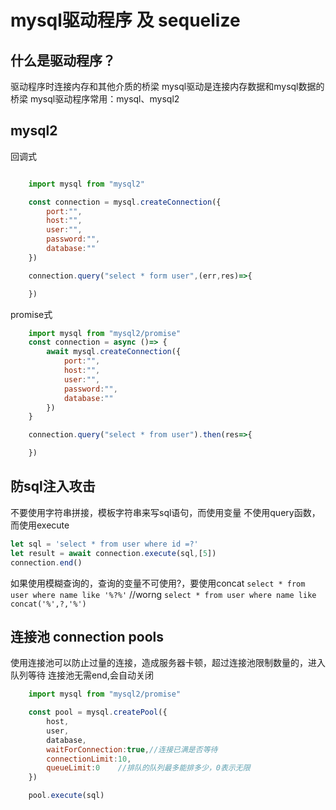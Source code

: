 # mysql驱动程序 及 sequelize

## 什么是驱动程序？

驱动程序时连接内存和其他介质的桥梁
mysql驱动是连接内存数据和mysql数据的桥梁
mysql驱动程序常用：mysql、mysql2

## mysql2

回调式

```javascript

    import mysql from "mysql2"

    const connection = mysql.createConnection({
        port:"",
        host:"",
        user:"",
        password:"",
        database:""
    })

    connection.query("select * form user",(err,res)=>{

    })
```

promise式

```javascript
    import mysql from "mysql2/promise"
    const connection = async ()=> {
        await mysql.createConnection({
            port:"",
            host:"",
            user:"",
            password:"",
            database:""
        })
    }

    connection.query("select * from user").then(res=>{

    })
```

## 防sql注入攻击

不要使用字符串拼接，模板字符串来写sql语句，而使用变量
不使用query函数，而使用execute

```javascript
let sql = 'select * from user where id =?'
let result = await connection.execute(sql,[5])
connection.end()
```

如果使用模糊查询的，查询的变量不可使用?，要使用concat
`select * from user where name like '%?%'` //worng
`select * from user where name like concat('%',?,'%')`

## 连接池 connection pools

使用连接池可以防止过量的连接，造成服务器卡顿，超过连接池限制数量的，进入队列等待
连接池无需end,会自动关闭

```javascript
    import mysql from "mysql2/promise"

    const pool = mysql.createPool({
        host,
        user,
        database,
        waitForConnection:true,//连接已满是否等待
        connectionLimit:10,
        queueLimit:0    //排队的队列最多能排多少，0表示无限
    })

    pool.execute(sql)
```
